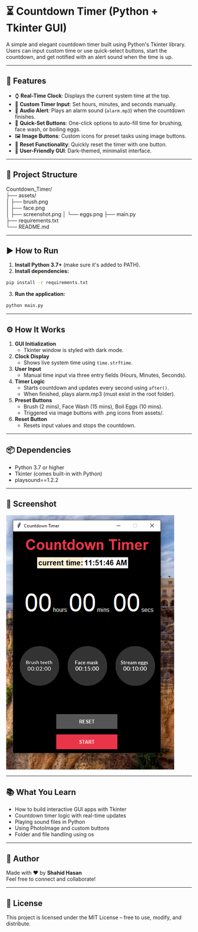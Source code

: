 # ⏳ Countdown Timer (Python + Tkinter GUI)

A simple and elegant countdown timer built using Python's Tkinter library. Users can input custom time or use quick-select buttons, start the countdown, and get notified with an alert sound when the time is up.

---

## 📌 Features

- ⌚ **Real-Time Clock**: Displays the current system time at the top.
- 🧮 **Custom Timer Input**: Set hours, minutes, and seconds manually.
- 🔔 **Audio Alert**: Plays an alarm sound (`alarm.mp3`) when the countdown finishes.
- 🎯 **Quick-Set Buttons**: One-click options to auto-fill time for brushing, face wash, or boiling eggs.
- 🖼️ **Image Buttons**: Custom icons for preset tasks using image buttons.
- 🧼 **Reset Functionality**: Quickly reset the timer with one button.
- 🎨 **User-Friendly GUI**: Dark-themed, minimalist interface.

---

## 📂 Project Structure

Countdown_Timer/  
├── assets/  
│   ├── brush.png  
│   ├── face.png  
│   ├── screenshot.png
│   └── eggs.png
├── main.py  
├── requirements.txt  
└── README.md  

---

## ▶️ How to Run

1. **Install Python 3.7+** (make sure it's added to PATH).  
2. **Install dependencies:**

```bash
pip install -r requirements.txt
```
3. **Run the application:**

```bash
python main.py
```

---

## ⚙️ How It Works

1. **GUI Initialization**
    - Tkinter window is styled with dark mode.
2. **Clock Display**
    - Shows live system time using `time.strftime`.
3. **User Input**
    - Manual time input via three entry fields (Hours, Minutes, Seconds).
4. **Timer Logic**
    - Starts countdown and updates every second using `after()`.
    - When finished, plays alarm.mp3 (must exist in the root folder).
5. **Preset Buttons**
    - Brush (2 mins), Face Wash (15 mins), Boil Eggs (10 mins).
    - Triggered via image buttons with .png icons from assets/.
6. **Reset Button**
    - Resets input values and stops the countdown.

---

## 📦 Dependencies

- Python 3.7 or higher
- Tkinter (comes built-in with Python)
- playsound==1.2.2

---

## 📸 Screenshot

![Countdown Timer](assets/screenshot.png)

---

## 📚 What You Learn

- How to build interactive GUI apps with Tkinter
- Countdown timer logic with real-time updates
- Playing sound files in Python
- Using PhotoImage and custom buttons
- Folder and file handling using os

---

## 👤 Author

Made with ❤️ by **Shahid Hasan**  
Feel free to connect and collaborate!

---

## 📄 License

This project is licensed under the MIT License – free to use, modify, and distribute.